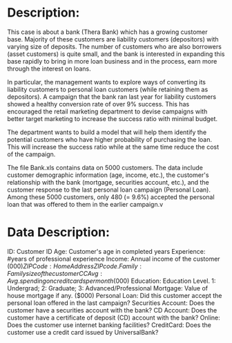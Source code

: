 # Description:  
This case is about a bank (Thera Bank) which has a growing customer base. Majority of these customers are liability customers (depositors) with varying size of deposits. The number of customers who are also borrowers (asset customers) is quite small, and the bank is interested in expanding this base rapidly to bring in more loan business and in the process, earn more through the interest on loans.

In particular, the management wants to explore ways of converting its liability customers to personal loan customers (while retaining them as depositors). A campaign that the bank ran last year for liability customers showed a healthy conversion rate of over 9% success. This has encouraged the retail marketing department to devise campaigns with better target marketing to increase the success ratio with minimal budget.

The department wants to build a model that will help them identify the potential customers who have higher probability of purchasing the loan. This will increase the success ratio while at the same time reduce the cost of the campaign.

The file Bank.xls contains data on 5000 customers. The data include customer demographic information (age, income, etc.), the customer's relationship with the bank (mortgage, securities account, etc.), and the customer response to the last personal loan campaign (Personal Loan). Among these 5000 customers, only 480 (= 9.6%) accepted the personal loan that was offered to them in the earlier campaign.v

# Data Description:  	
	
ID:	Customer ID
Age:	Customer's age in completed years
Experience:	#years of professional experience
Income:	Annual income of the customer ($000)
ZIPCode:	Home Address ZIP code.
Family:	Family size of the customer
CCAvg:	Avg. spending on credit cards per month ($000)
Education:	Education Level. 1: Undergrad; 2: Graduate; 3: Advanced/Professional
Mortgage:	Value of house mortgage if any. ($000)
Personal Loan:	Did this customer accept the personal loan offered in the last campaign?
Securities Account:	Does the customer have a securities account with the bank?
CD Account:	Does the customer have a certificate of deposit (CD) account with the bank?
Online:	Does the customer use internet banking facilities?
CreditCard:	Does the customer use a credit card issued by UniversalBank?
